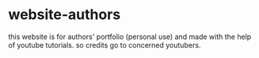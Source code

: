 # website-authors
this website is for authors' portfolio (personal use)
and made with the help of youtube tutorials.
so credits go to concerned youtubers.
